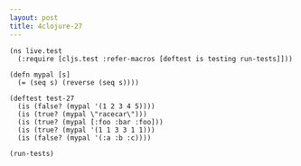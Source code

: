 ```yaml
---
layout: post
title: 4clojure-27
---
```


<pre><code class="language-klipse">(ns live.test
  (:require [cljs.test :refer-macros [deftest is testing run-tests]]))
  
(defn mypal [s]
  (= (seq s) (reverse (seq s))))

(deftest test-27
  (is (false? (mypal '(1 2 3 4 5))))
  (is (true? (mypal \"racecar\")))
  (is (true? (mypal [:foo :bar :foo]))
  (is (true? (mypal '(1 1 3 3 1 1)))
  (is (false? (mypal '(:a :b :c))))

(run-tests)
</code></pre>
